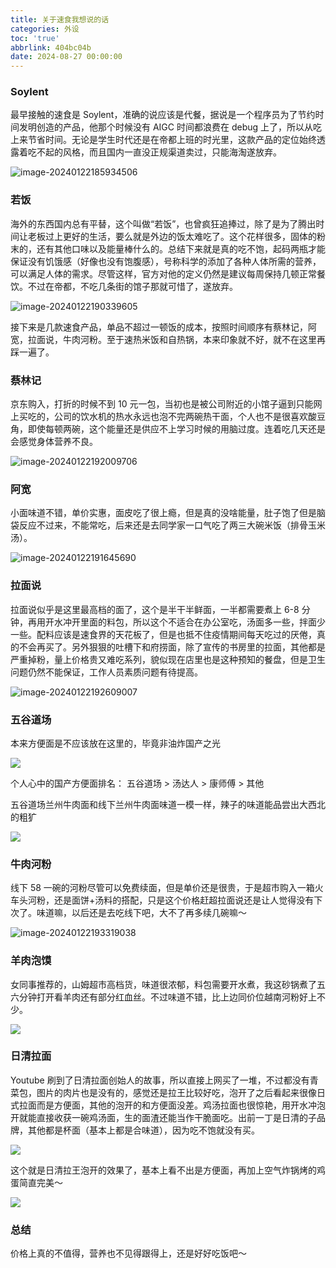 ```yaml
---
title: 关于速食我想说的话
categories: 外设
toc: 'true'
abbrlink: 404bc04b
date: 2024-08-27 00:00:00
---
```


### Soylent

最早接触的速食是 Soylent，准确的说应该是代餐，据说是一个程序员为了节约时间发明创造的产品，他那个时候没有 AIGC 时间都浪费在 debug 上了，所以从吃上来节省时间。无论是学生时代还是在帝都上班的时光里，这款产品的定位始终透露着吃不起的风格，而且国内一直没正规渠道卖过，只能海淘遂放弃。 <!--more-->

![image-20240122185934506](https://raw.githubusercontent.com/Xu-Hardy/image-host/master/image-20240122185934506.png)

### 若饭

海外的东西国内总有平替，这个叫做“若饭”，也曾疯狂追捧过，除了是为了腾出时间让老板过上更好的生活，要么就是外边的饭太难吃了。这个花样很多，固体的粉末的，还有其他口味以及能量棒什么的。总结下来就是真的吃不饱，起码两瓶才能保证没有饥饿感（好像也没有饱腹感），号称科学的添加了各种人体所需的营养，可以满足人体的需求。尽管这样，官方对他的定义仍然是建议每周保持几顿正常餐饮。不过在帝都，不吃几条街的馆子那就可惜了，遂放弃。

![image-20240122190339605](https://raw.githubusercontent.com/Xu-Hardy/image-host/master/image-20240122190339605.png)

接下来是几款速食产品，单品不超过一顿饭的成本，按照时间顺序有蔡林记，阿宽，拉面说，牛肉河粉。至于速热米饭和自热锅，本来印象就不好，就不在这里再踩一遍了。

### 蔡林记

京东购入，打折的时候不到 10 元一包，当初也是被公司附近的小馆子逼到只能网上买吃的，公司的饮水机的热水永远也泡不完两碗热干面，个人也不是很喜欢酸豆角，即使每顿两碗，这个能量还是供应不上学习时候的用脑过度。连着吃几天还是会感觉身体营养不良。

![image-20240122192009706](https://raw.githubusercontent.com/Xu-Hardy/image-host/master/image-20240122192009706.png)

### 阿宽

小面味道不错，单价实惠，面皮吃了很上瘾，但是真的没啥能量，肚子饱了但是脑袋反应不过来，不能常吃，后来还是去同学家一口气吃了两三大碗米饭（排骨玉米汤）。

![image-20240122191645690](https://raw.githubusercontent.com/Xu-Hardy/image-host/master/image-20240122191645690.png)

### 拉面说

拉面说似乎是这里最高档的面了，这个是半干半鲜面，一半都需要煮上 6-8 分钟，再用开水冲开里面的料包，所以这个不适合在办公室吃，汤面多一些，拌面少一些。配料应该是速食界的天花板了，但是也抵不住疫情期间每天吃过的厌倦，真的不会再买了。另外狠狠的吐槽下和府捞面，除了宣传的书房里的拉面，其他都是严重掉粉，量上价格贵又难吃系列，貌似现在店里也是这种预知的餐盘，但是卫生问题仍然不能保证，工作人员素质问题有待提高。

![image-20240122192609007](https://raw.githubusercontent.com/Xu-Hardy/image-host/master/image-20240122192609007.png)

### 五谷道场

本来方便面是不应该放在这里的，毕竟非油炸国产之光

![](https://raw.githubusercontent.com/Xu-Hardy/image-host/master/IMG_5355.jpg)

个人心中的国产方便面排名： 五谷道场 > 汤达人 > 康师傅 > 其他

五谷道场兰州牛肉面和线下兰州牛肉面味道一模一样，辣子的味道能品尝出大西北的粗犷

![](https://raw.githubusercontent.com/Xu-Hardy/image-host/master/202405131558988.png)

### 牛肉河粉

线下 58 一碗的河粉尽管可以免费续面，但是单价还是很贵，于是超市购入一箱火车头河粉，还是面饼+汤料的搭配，只是这个价格赶超拉面说还是让人觉得没有下次了。味道嘛，以后还是去吃线下吧，大不了再多续几碗嘛～

![image-20240122193319038](https://raw.githubusercontent.com/Xu-Hardy/image-host/master/image-20240122193319038.png)

### 羊肉泡馍

女同事推荐的，山姆超市高档货，味道很浓郁，料包需要开水煮，我这砂锅煮了五六分钟打开看羊肉还有部分红血丝。不过味道不错，比上边同价位越南河粉好上不少。

![](https://raw.githubusercontent.com/Xu-Hardy/image-host/master/IMG_5354.JPG)

### 日清拉面

Youtube 刷到了日清拉面创始人的故事，所以直接上网买了一堆，不过都没有青菜包，图片的肉片也是没有的，感觉还是拉王比较好吃，泡开了之后看起来很像日式拉面而是方便面，其他的泡开的和方便面没差。鸡汤拉面也很惊艳，用开水冲泡开就能直接收获一碗鸡汤面，生的面渣还能当作干脆面吃。出前一丁是日清的子品牌，其他都是杯面（基本上都是合味道），因为吃不饱就没有买。

![](https://raw.githubusercontent.com/Xu-Hardy/image-host/master/88126071bfa5f3d0bf14c03fb37f71e0.JPG)

这个就是日清拉王泡开的效果了，基本上看不出是方便面，再加上空气炸锅烤的鸡蛋简直完美～

![](https://raw.githubusercontent.com/Xu-Hardy/image-host/master/c7db3664b23b58459e10e6a49ad5dde2.JPG)

### 总结

价格上真的不值得，营养也不见得跟得上，还是好好吃饭吧～
